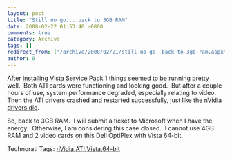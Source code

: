 ```yaml
---
layout: post
title: "Still no go... back to 3GB RAM"
date: 2008-02-22 01:53:40 -0800
comments: true
category: Archive
tags: []
redirect_from: ["/archive/2008/02/21/still-no-go.-back-to-3gb-ram.aspx"]
author: 0
---
```

<!-- more -->
<p>After <a href="http://blog.jeffhandley.com/archive/2008/02/19/video-card-update---vista-service-pack-1.aspx" target="_blank">installing Vista Service Pack 1</a> things seemed to be running pretty well.  Both ATI cards were functioning and looking good.  But after a couple hours of use, system performance degraded, especially relating to video.  Then the ATI drivers crashed and restarted successfully, just like the <a href="http://blog.jeffhandley.com/archive/2008/02/04/video-card-woes---up-to-3-screens-down-to.aspx" target="_blank">nVidia drivers did</a>.</p>  <p>So, back to 3GB RAM.  I will submit a ticket to Microsoft when I have the energy.  Otherwise, I am considering this case closed.  I cannot use 4GB RAM and 2 video cards on this Dell OptiPlex with Vista 64-bit.</p>  <div class="wlWriterSmartContent" id="scid:0767317B-992E-4b12-91E0-4F059A8CECA8:90efe7eb-a931-427e-8bd4-58254f04361f" style="padding-right: 0px; display: inline; padding-left: 0px; padding-bottom: 0px; margin: 0px; padding-top: 0px">Technorati Tags: <a href="http://technorati.com/tags/nVidia" rel="tag">nVidia</a>,<a href="http://technorati.com/tags/ATI" rel="tag">ATI</a>,<a href="http://technorati.com/tags/Vista" rel="tag">Vista</a>,<a href="http://technorati.com/tags/64-bit" rel="tag">64-bit</a></div>

